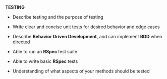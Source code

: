 **TESTING**

- Describe testing and the purpose of testing

- Write clear and concise unit tests for desired behavior and edge cases

- Describe **Behavior Driven Development**, and can implement **BDD** when directed

- Able to run an **RSpec** test suite

- Able to write basic **RSpec** tests

- Understanding of what aspects of your methods should be tested
